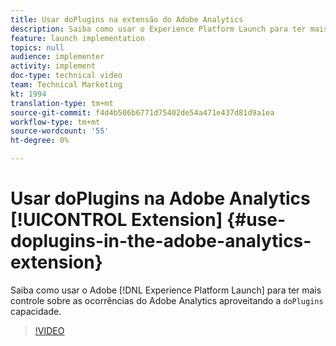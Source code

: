 ```yaml
---
title: Usar doPlugins na extensão do Adobe Analytics
description: Saiba como usar o Experience Platform Launch para ter mais controle sobre as ocorrências do Adobe Analytics aproveitando a capacidade doPlugins.
feature: launch implementation
topics: null
audience: implementer
activity: implement
doc-type: technical video
team: Technical Marketing
kt: 1994
translation-type: tm+mt
source-git-commit: f4d4b506b6771d75402de54a471e437d81d9a1ea
workflow-type: tm+mt
source-wordcount: '55'
ht-degree: 0%

---
```



# Usar doPlugins na Adobe Analytics [!UICONTROL Extension] {#use-doplugins-in-the-adobe-analytics-extension}

Saiba como usar o Adobe [!DNL Experience Platform Launch] para ter mais controle sobre as ocorrências do Adobe Analytics aproveitando a `doPlugins` capacidade.

>[!VIDEO](https://video.tv.adobe.com/v/25171?quality=12)
